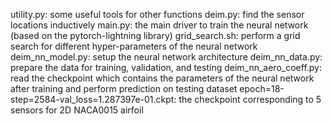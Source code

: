 utility.py: some useful tools for other functions
deim.py: find the sensor locations inductively
main.py: the main driver to train the neural network (based on the pytorch-lightning library)
grid_search.sh: perform a grid search for different hyper-parameters of the neural network
deim_nn_model.py: setup the neural network architecture
deim_nn_data.py: prepare the data for training, validation, and testing
deim_nn_aero_coeff.py: read the checkpoint which contains the parameters of the neural network after training and perform prediction on testing dataset
epoch=18-step=2584-val_loss=1.287397e-01.ckpt: the checkpoint corresponding to 5 sensors for 2D NACA0015 airfoil

